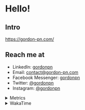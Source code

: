 # Hello!

## Intro

<https://gordon-pn.com/>

## Reach me at

- LinkedIn: [gordonpn](https://www.linkedin.com/in/gordonpn/)
- Email: [contact@gordon-pn.com](mailto:contact@gordon-pn.com)
- Facebook Messenger: [gordonpn](https://www.messenger.com/t/Gordonpn)
- Twitter: [@gordonpn](https://twitter.com/Gordonpn)
- Instagram: [@gordonpn](https://www.instagram.com/gordonpn/)

<details>
  <summary>Metrics</summary>

  <img align="center" src="https://github.com/gordonpn/gordonpn/blob/master/github-metrics.svg" alt="GitHub Metrics">

</details>

<details>
  <summary>WakaTime</summary>

  <!--START_SECTION:waka-->
📊 **This Week I Spent My Time On** 

```text
💬 Programming Languages: 
Java                     15 hrs 53 mins      ████████████░░░░░░░░░░░░░   48.88 % 
Other                    8 hrs 56 mins       ███████░░░░░░░░░░░░░░░░░░   27.47 % 
JSON                     3 hrs 8 mins        ██░░░░░░░░░░░░░░░░░░░░░░░   09.67 % 
Text                     1 hr 50 mins        █░░░░░░░░░░░░░░░░░░░░░░░░   05.68 % 
Bash                     1 hr 26 mins        █░░░░░░░░░░░░░░░░░░░░░░░░   04.45 % 

🔥 Editors: 
Chrome                   18 hrs 53 mins      ███████████████░░░░░░░░░░   58.09 % 
IntelliJ IDEA            4 hrs 12 mins       ███░░░░░░░░░░░░░░░░░░░░░░   12.95 % 
iTerm2                   3 hrs 40 mins       ███░░░░░░░░░░░░░░░░░░░░░░   11.28 % 
Slack                    2 hrs 48 mins       ██░░░░░░░░░░░░░░░░░░░░░░░   08.64 % 
VS Code                  42 mins             █░░░░░░░░░░░░░░░░░░░░░░░░   02.19 % 
```


 Last Updated on 28/03/2025 10:25:50 UTC
<!--END_SECTION:waka-->
</details>
